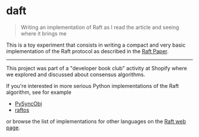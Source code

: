 # daft

> Writing an implementation of Raft as I read the article and seeing where it brings me

This is a toy experiment that consists in writing a compact and very basic implementation of the Raft protocol as
described in the [Raft Paper](https://raft.github.io/raft.pdf).

---

This project was part of a "developer book club" activity at Shopify where we explored and discussed about
consensus algorithms.

If you're interested in more serious Python implementations of the Raft algorithm, see for example

* [PySyncObj](https://github.com/bakwc/PySyncObj/tree/master/pysyncobj)
* [raftos](https://github.com/zhebrak/raftos)

or browse the list of implementations for other languages on the [Raft web page](https://raft.github.io/).
